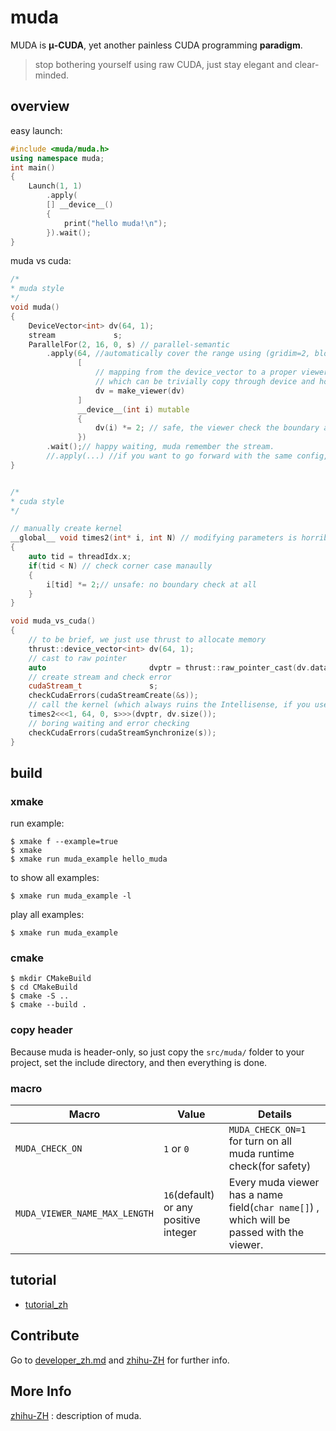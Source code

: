 # muda
MUDA is **μ-CUDA**, yet another painless CUDA programming **paradigm**.

> stop bothering yourself using raw CUDA, just stay elegant and clear-minded.

## overview

easy launch:

```c++
#include <muda/muda.h>
using namespace muda;
int main()
{
    Launch(1, 1)
        .apply(
        [] __device__() 
        {
            print("hello muda!\n"); 
        }).wait();
}
```

muda vs cuda:

```c++
/* 
* muda style
*/
void muda()
{
    DeviceVector<int> dv(64, 1);
    stream             s;
    ParallelFor(2, 16, 0, s) // parallel-semantic
        .apply(64, //automatically cover the range using (gridim=2, blockdim=16)
               [
                   // mapping from the device_vector to a proper viewer
                   // which can be trivially copy through device and host
                   dv = make_viewer(dv) 
               ] 
               __device__(int i) mutable
               { 
                   dv(i) *= 2; // safe, the viewer check the boundary automatically
               })
        .wait();// happy waiting, muda remember the stream.
    	//.apply(...) //if you want to go forward with the same config, just call .apply() again.
}


/* 
* cuda style
*/

// manually create kernel
__global__ void times2(int* i, int N) // modifying parameters is horrible
{
    auto tid = threadIdx.x;
    if(tid < N) // check corner case manaully
    {
        i[tid] *= 2;// unsafe: no boundary check at all
    }
}

void muda_vs_cuda()
{
    // to be brief, we just use thrust to allocate memory
    thrust::device_vector<int> dv(64, 1);
    // cast to raw pointer
    auto                       dvptr = thrust::raw_pointer_cast(dv.data());
    // create stream and check error
    cudaStream_t               s;
    checkCudaErrors(cudaStreamCreate(&s));
    // call the kernel (which always ruins the Intellisense, if you use VS.)
    times2<<<1, 64, 0, s>>>(dvptr, dv.size());
    // boring waiting and error checking
    checkCudaErrors(cudaStreamSynchronize(s));
}
```

## build

### xmake

run example:

```shell
$ xmake f --example=true
$ xmake 
$ xmake run muda_example hello_muda
```
to show all examples:

```shell
$ xmake run muda_example -l
```
play all examples:

```shell
$ xmake run muda_example
```
### cmake

```shell
$ mkdir CMakeBuild
$ cd CMakeBuild
$ cmake -S ..
$ cmake --build .
```

### copy header

Because muda is header-only, so just copy the `src/muda/` folder to your project, set the include directory, and then everything is done.

### macro

| Macro                         | Value                                 | Details                                                      |
| ----------------------------- | ------------------------------------- | ------------------------------------------------------------ |
| `MUDA_CHECK_ON`               | `1` or `0`                            | `MUDA_CHECK_ON=1` for turn on all muda runtime check(for safety) |
| `MUDA_VIEWER_NAME_MAX_LENGTH` | `16`(default) or any positive integer | Every muda viewer has a name field(`char name[]`) , which will be passed with the viewer. |

## tutorial

- [tutorial_zh](./doc/tutorial_zh.md)

## Contribute

Go to [developer_zh.md](./doc/developer_zh.md) and [zhihu-ZH](https://zhuanlan.zhihu.com/p/592439225) for further info.

## More Info

[zhihu-ZH](https://zhuanlan.zhihu.com/p/592439225) :  description of muda.





